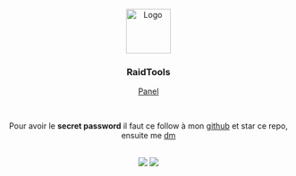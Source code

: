 <br>
<div align="center">
  <a href="https://https://github.com/LucasB25/web-panais">
    <img src="https://raidtools.herokuapp.com/logo.png" alt="Logo" width="80" height="80">
  </a>
  <h3>RaidTools</h3>
  <p>
    <a href="https://raidtools.herokuapp.com/">Panel</a>
  </p>
<br>
<p>
  Pour avoir le <strong>secret password</strong> il faut ce follow à mon <a href="https://github.com/llx404">github</a> et star ce repo, ensuite me <a href="https://discord.com/users/282127911690174475">dm</a>
</p><br>
<img src="https://cdn.discordapp.com/attachments/284707525620662272/991021045244891206/unknown.png">
<img src="https://cdn.discordapp.com/attachments/284707525620662272/991016160722051182/unknown.png">

</div>
